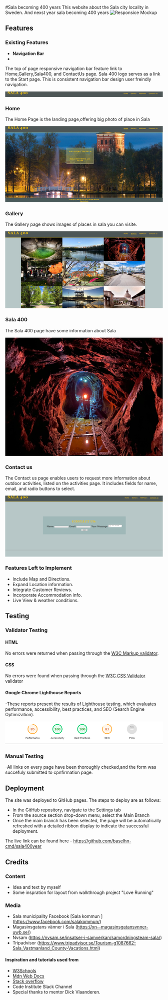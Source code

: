 #Sala becoming 400 years
This website about the Sala city locality in Sweden.
And nexst year sala becoming 400 years
![Responsice Mockup](https://github.com/lucyrush/readme-template/blob/master/media/love_running_mockup.png)

## Features

### Existing Features

- __Navigation Bar__
- 
The top of page responsive navigation bar feature link to Home,Gallery,Sala400, and ContactUs page.
Sala 400 logo serves as a link to the Start page.
This is consistent navigation bar design user freindly navigation.

![Nav Bar](assets/images/Screenshot%20(4).png)

### Home

  The Home Page is the landing page,offering big photo of place in Sala

![Landing Page](assets/images/Screenshot%20(1).png)

### Gallery

The Gallery page shows images of places in sala you can visite.

![Gallery](assets/images/Screenshot%20(5).png)

### Sala 400

The Sala 400 page have some information about Sala

![Sala 400](assets/images/sala2.webp)

### Contact us

The Contact us page enables users to request more information about outdoor activities, listed on the activities page. It includes fields for name, email, and radio buttons to select.

![Contact Us](assets/images/Screenshot%20(6).png)

### Features Left to Implement

- Include Map and Directions.
- Expand Location information.
- Integrate Customer Reviews.
- Incorporate Accommodation info.
- Live View & weather conditions.


## Testing

### Validator Testing

#### HTML

No errors were returned when passing through the [W3C Markup validator](https://validator.w3.org/).

#### CSS

No errors were found when passing through the [W3C CSS Validator](https://jigsaw.w3.org/css-validator/) validator

#### Google Chrome Lighthouse Reports

-These reports present the results of Lighthouse testing, which evaluates performance, accessibility, best practices, and SEO (Search Engine Optimization).

![Google Lighthouse Reports](assets/images/Screenshot%20(3).png)

### Manual Testing
-All links on every page have been thoroughly checked,and the form was succefuly submitted to cpnfirmation page.

## Deployment

The site was deployed to GitHub pages. The steps to deploy are as follows:

- In the GitHub repository, navigate to the Settings tab
- From the source section drop-down menu, select the Main Branch
- Once the main branch has been selected, the page will be automatically refreshed with a detailed ribbon display to indicate the successful deployment.
  
The live link can be found here - <https://github.com/baselhn-cmd/sala400year>

## Credits

### Content
- Idea and text by myself
- Some inspration for layout from walkthrough project "Love Running"

### Media 

- Sala municipality Facebook  [Sala kommun ] (https://www.facebook.com/salakommun/)
- Magasinsgatans vänner i Sala (https://xn--magasinsgatansvnner-uwb.se/)
- Nvsam (<https://nvsam.se/insatser-i-samverkan/samordningsteam-sala/>)
- Tripadvisor (<https://www.tripadvisor.se/Tourism-g1087662-Sala_Vastmanland_County-Vacations.html>)


#### Inspiration and tutorials used from

  - [W3Schools](https://www.w3schools.com/)
  - [Mdn Web Docs](<https://developer.mozilla.org/en-US/>)
  - [Stack overflow](https://stackoverflow.com/)
  - Code Institute Slack Channel
- Special thanks to  mentor Dick Vlaanderen.
